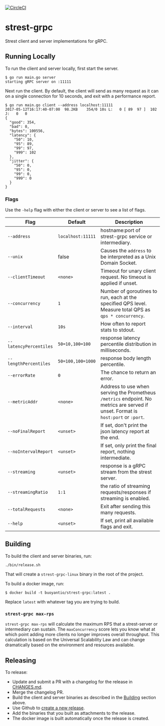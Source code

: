 [![CircleCI](https://circleci.com/gh/BuoyantIO/strest-grpc.svg?style=shield)](https://circleci.com/gh/BuoyantIO/strest-grpc)

# strest-grpc

Strest client and server implementations for gRPC.

## Running Locally

To run the client and server locally, first start the server.

```
$ go run main.go server
starting gRPC server on :11111
```

Next run the client. By default, the client will send as many request as it can
on a single connection for 10 seconds, and exit with a performance report.

```
$ go run main.go client --address localhost:11111
2017-05-12T16:17:40-07:00  98.2KB    354/0 10s L:   0 [ 89  97 ]  102 J:   0   0
{
  "good": 354,
  "bad": 0,
  "bytes": 100556,
  "latency": {
    "50": 10,
    "95": 89,
    "99": 97,
    "999": 102
  },
  "jitter": {
    "50": 0,
    "95": 0,
    "99": 0,
    "999": 0
  }
}
```

### Flags

Use the `-help` flag with either the client or server to see a list of flags.

| Flag                  | Default   | Description |
|-----------------------|-----------|-------------|
| `--address`            | `localhost:11111` | hostname:port of strest-grpc service or intermediary. |
| `--unix`               | false     | Causes the `address` to be interpreted as a Unix Domain Socket. |
| `--clientTimeout`      | `<none>`  | Timeout for unary client request. No timeout is applied if unset. |
| `--concurrency`        | `1`       | Number of goroutines to run, each at the specified QPS level. Measure total QPS as `qps * concurrency`. |
| `--interval`           | `10s`     | How often to report stats to stdout. |
| `--latencyPercentiles` | `50=10,100=100` | response latency percentile distribution in milliseconds. |
| `--lengthPercentiles`  | `50=100,100=1000` | response body length percentile. |
| `--errorRate`          | `0`       | The chance to return an error. |
| `--metricAddr`         | `<none>`  | Address to use when serving the Prometheus `/metrics` endpoint. No metrics are served if unset. Format is `host:port` or `:port`. |
| `--noFinalReport`      | `<unset>` | If set, don't print the json latency report at the end. |
| `--noIntervalReport`   | `<unset>` | If set, only print the final report, nothing intermediate. |
| `--streaming`          | `<unset>` | response is a gRPC stream from the strest server. |
| `--streamingRatio`     | `1:1`     | the ratio of streaming requests/responses if streaming is enabled. |
| `--totalRequests`      | `<none>`  | Exit after sending this many requests. |
| `--help`               | `<unset>` | If set, print all available flags and exit. |

## Building

To build the client and server binaries, run:

```
./bin/release.sh
```

That will create a `strest-grpc-linux` binary in the root of the project.

To build a docker image, run:

```
$ docker build -t buoyantio/strest-grpc:latest .
```

Replace `latest` with whatever tag you are trying to build.

### `strest-grpc max-rps`

`strest-grpc max-rps` will calculate the maximum RPS that a strest-server or intermediary
can sustain. The `maxConcurrency` score lets you know what at which point adding more
clients no longer improves overall throughput. This calculation is based on the
Universal Scalability Law and can change dramatically based on the environment and
resources available.

## Releasing

To release:

* Update and submit a PR with a changelog for the release in [CHANGES.md](CHANGES.md).
* Merge the changelog PR.
* Build the client and server binaries as described in the [Building](#building) section above.
* Use Github to [create a new release](https://github.com/BuoyantIO/strest-grpc/releases/new).
* Add the binaries that you built as attachments to the release.
* The docker image is built automatically once the release is created.
